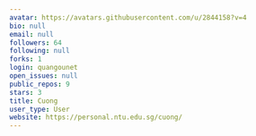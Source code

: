 ```yaml
---
avatar: https://avatars.githubusercontent.com/u/2844158?v=4
bio: null
email: null
followers: 64
following: null
forks: 1
login: quangounet
open_issues: null
public_repos: 9
stars: 3
title: Cuong
user_type: User
website: https://personal.ntu.edu.sg/cuong/
---
```

